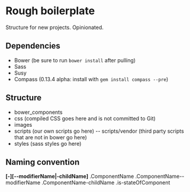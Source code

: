 # Rough boilerplate
Structure for new projects. Opinionated.

## Dependencies
- Bower (be sure to run `bower install` after pulling)
- Sass
- Susy
- Compass (0.13.4 alpha: install with `gem install compass --pre`)

## Structure
- bower_components
- css (compiled CSS goes here and is not committed to Git)
- images
- scripts (our own scripts go here)
-- scripts/vendor (third party scripts that are not in bower go here)
- styles (sass styles go here)

## Naming convention
**[<ns>-]<ComponentName>[--modifierName|-childName]**
.ComponentName
.ComponentName--modifierName
.ComponentName-childName
.is-stateOfComponent

